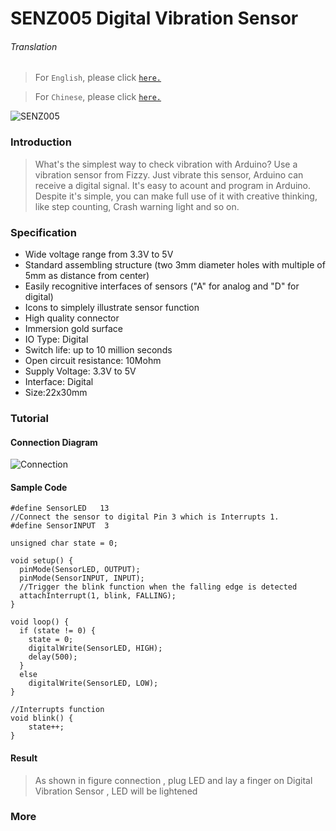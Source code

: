 # SENZ005 Digital Vibration Sensor

###### Translation

> For `English`, please click [`here.`](https://github.com/FizzyStudio/SENZ005-Digital-Vibration-Sensor/blob/master/README.md)

> For `Chinese`, please click [`here.`](https://github.com/FizzyStudio/SENZ005-Digital-Vibration-Sensor/blob/master/README_CN.md)

![](https://github.com/FizzyStudio/SENZ005-Digital-Vibration-Sensor/blob/master/pic/SENZ005.jpg "SENZ005") 

### Introduction

> What's the simplest way to check vibration with Arduino? Use a vibration sensor from Fizzy. Just vibrate this sensor, Arduino can receive a digital signal. It's easy to acount and program in Arduino.
> Despite it's simple, you can make full use of it with creative thinking, like step counting, Crash warning light and so on.

### Specification

* Wide voltage range from 3.3V to 5V
* Standard assembling structure (two 3mm diameter holes with multiple of 5mm as distance from center)
* Easily recognitive interfaces of sensors ("A" for analog and "D" for digital)
* Icons to simplely illustrate sensor function
* High quality connector
* Immersion gold surface
* IO Type: Digital
* Switch life: up to 10 million seconds
* Open circuit resistance: 10Mohm
* Supply Voltage: 3.3V to 5V
* Interface: Digital
* Size:22x30mm

### Tutorial

#### Connection Diagram

![](https://github.com/FizzyStudio/SENZ005-Digital-Vibration-Sensor/blob/master/pic/SENZ005_2.png "Connection") 

#### Sample Code

    #define SensorLED   13
    //Connect the sensor to digital Pin 3 which is Interrupts 1.
    #define SensorINPUT  3  

    unsigned char state = 0;

    void setup() {
      pinMode(SensorLED, OUTPUT);
      pinMode(SensorINPUT, INPUT);
      //Trigger the blink function when the falling edge is detected
      attachInterrupt(1, blink, FALLING);  
    }

    void loop() {
      if (state != 0) {
        state = 0;
        digitalWrite(SensorLED, HIGH);
        delay(500);
      } 
      else
        digitalWrite(SensorLED, LOW);
    }

    //Interrupts function  
    void blink() {
        state++;
    }

#### Result

> As shown in figure connection , plug LED and lay a finger on Digital Vibration Sensor , LED will be lightened

### More



